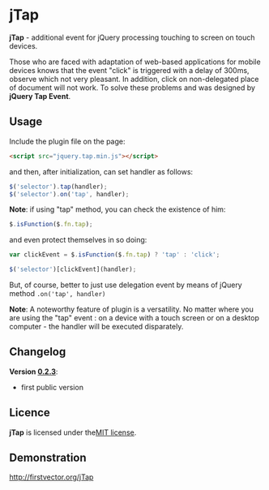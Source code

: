 jTap
=============

**jTap** - additional event for jQuery processing touching to screen on touch devices.

Those who are faced with adaptation of web-based applications for mobile devices knows that the event "click" 
is triggered with a delay of 300ms, observe which not very pleasant. In addition, click on non-delegated place of 
document will not work. To solve these problems and was designed by **jQuery Tap Event**.

Usage
-------

Include the plugin file on the page:
```html
<script src="jquery.tap.min.js"></script>
```
and then, after initialization, can set handler as follows:
```javascript
$('selector').tap(handler);
$('selector').on('tap', handler);
```

**Note**: if using "tap" method, you can check the existence of him:
```javascript
$.isFunction($.fn.tap);
```
and even protect themselves in so doing:
```javascript
var clickEvent = $.isFunction($.fn.tap) ? 'tap' : 'click';

$('selector')[clickEvent](handler);
```
But, of course, better to just use delegation event by means of jQuery method `.on('tap', handler)`

**Note**: A noteworthy feature of plugin is a versatility. No matter where you are using the "tap" event :
on a device with a touch screen or on a desktop computer - the handler will be executed disparately.

Changelog
-------
**Version [0.2.3](https://github.com/BR0kEN-/jTap/tree/v0.2.3)**:
- first public version

Licence
-------
**jTap** is licensed under the[MIT license](http://opensource.org/licenses/mit-license.html).

Demonstration
-------
http://firstvector.org/jTap
